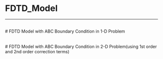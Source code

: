# FDTD_Model
-----------------------------------------------------------------------------------------------------
<br>
# FDTD Model with ABC Boundary Condition in 1-D Problem
<br>
<br>
<br>
# FDTD Model with ABC Boundary Condition in 2-D Problem(using 1st order and 2nd order correction terms)

